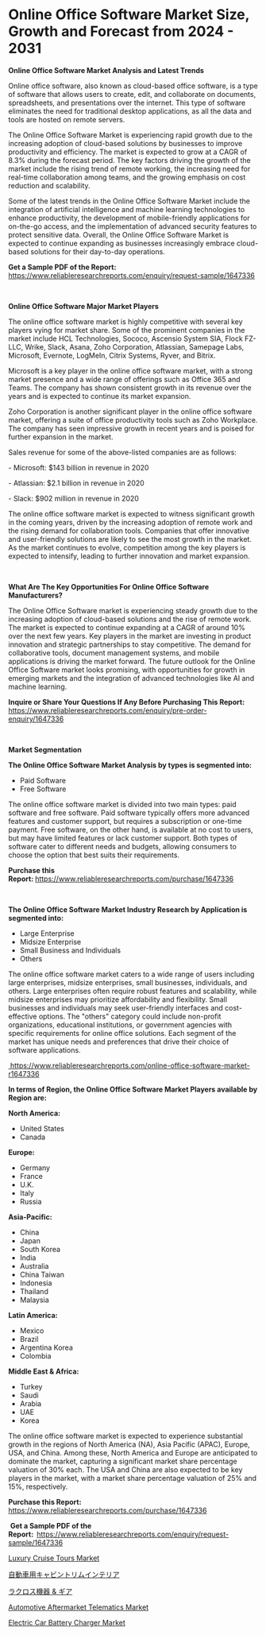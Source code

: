 <p><h1>Online Office Software Market Size, Growth and Forecast from 2024 - 2031</h1></p><p><strong>Online Office Software Market Analysis and Latest Trends</strong></p>
<p><p>Online office software, also known as cloud-based office software, is a type of software that allows users to create, edit, and collaborate on documents, spreadsheets, and presentations over the internet. This type of software eliminates the need for traditional desktop applications, as all the data and tools are hosted on remote servers.</p><p>The Online Office Software Market is experiencing rapid growth due to the increasing adoption of cloud-based solutions by businesses to improve productivity and efficiency. The market is expected to grow at a CAGR of 8.3% during the forecast period. The key factors driving the growth of the market include the rising trend of remote working, the increasing need for real-time collaboration among teams, and the growing emphasis on cost reduction and scalability.</p><p>Some of the latest trends in the Online Office Software Market include the integration of artificial intelligence and machine learning technologies to enhance productivity, the development of mobile-friendly applications for on-the-go access, and the implementation of advanced security features to protect sensitive data. Overall, the Online Office Software Market is expected to continue expanding as businesses increasingly embrace cloud-based solutions for their day-to-day operations.</p></p>
<p><strong>Get a Sample PDF of the Report:&nbsp;</strong> <a href="https://www.reliableresearchreports.com/enquiry/request-sample/1647336">https://www.reliableresearchreports.com/enquiry/request-sample/1647336</a></p>
<p>&nbsp;</p>
<p><strong>Online Office Software Major Market Players</strong></p>
<p><p>The online office software market is highly competitive with several key players vying for market share. Some of the prominent companies in the market include HCL Technologies, Sococo, Ascensio System SIA, Flock FZ-LLC, Wrike, Slack, Asana, Zoho Corporation, Atlassian, Samepage Labs, Microsoft, Evernote, LogMeIn, Citrix Systems, Ryver, and Bitrix.</p><p>Microsoft is a key player in the online office software market, with a strong market presence and a wide range of offerings such as Office 365 and Teams. The company has shown consistent growth in its revenue over the years and is expected to continue its market expansion.</p><p>Zoho Corporation is another significant player in the online office software market, offering a suite of office productivity tools such as Zoho Workplace. The company has seen impressive growth in recent years and is poised for further expansion in the market.</p><p>Sales revenue for some of the above-listed companies are as follows:</p><p>- Microsoft: $143 billion in revenue in 2020</p><p>- Atlassian: $2.1 billion in revenue in 2020</p><p>- Slack: $902 million in revenue in 2020</p><p>The online office software market is expected to witness significant growth in the coming years, driven by the increasing adoption of remote work and the rising demand for collaboration tools. Companies that offer innovative and user-friendly solutions are likely to see the most growth in the market. As the market continues to evolve, competition among the key players is expected to intensify, leading to further innovation and market expansion.</p></p>
<p>&nbsp;</p>
<p><strong>What Are The Key Opportunities For Online Office Software Manufacturers?</strong></p>
<p><p>The Online Office Software market is experiencing steady growth due to the increasing adoption of cloud-based solutions and the rise of remote work. The market is expected to continue expanding at a CAGR of around 10% over the next few years. Key players in the market are investing in product innovation and strategic partnerships to stay competitive. The demand for collaborative tools, document management systems, and mobile applications is driving the market forward. The future outlook for the Online Office Software market looks promising, with opportunities for growth in emerging markets and the integration of advanced technologies like AI and machine learning.</p></p>
<p><strong>Inquire or Share Your Questions If Any Before Purchasing This Report:</strong> <a href="https://www.reliableresearchreports.com/enquiry/pre-order-enquiry/1647336">https://www.reliableresearchreports.com/enquiry/pre-order-enquiry/1647336</a></p>
<p>&nbsp;</p>
<p><strong>Market Segmentation</strong></p>
<p><strong>The Online Office Software Market Analysis by types is segmented into:</strong></p>
<p><ul><li>Paid Software</li><li>Free Software</li></ul></p>
<p><p>The online office software market is divided into two main types: paid software and free software. Paid software typically offers more advanced features and customer support, but requires a subscription or one-time payment. Free software, on the other hand, is available at no cost to users, but may have limited features or lack customer support. Both types of software cater to different needs and budgets, allowing consumers to choose the option that best suits their requirements.</p></p>
<p><strong>Purchase this Report:&nbsp;</strong><a href="https://www.reliableresearchreports.com/purchase/1647336">https://www.reliableresearchreports.com/purchase/1647336</a></p>
<p>&nbsp;</p>
<p><strong>The Online Office Software Market Industry Research by Application is segmented into:</strong></p>
<p><ul><li>Large Enterprise</li><li>Midsize Enterprise</li><li>Small Business and Individuals</li><li>Others</li></ul></p>
<p><p>The online office software market caters to a wide range of users including large enterprises, midsize enterprises, small businesses, individuals, and others. Large enterprises often require robust features and scalability, while midsize enterprises may prioritize affordability and flexibility. Small businesses and individuals may seek user-friendly interfaces and cost-effective options. The "others" category could include non-profit organizations, educational institutions, or government agencies with specific requirements for online office solutions. Each segment of the market has unique needs and preferences that drive their choice of software applications.</p></p>
<p><a href="https://www.reliableresearchreports.com/online-office-software-market-r1647336">&nbsp;https://www.reliableresearchreports.com/online-office-software-market-r1647336</a></p>
<p><strong>In terms of Region, the Online Office Software Market Players available by Region are:</strong></p>
<p>
    <p> <strong> North America: </strong>
        <ul>
            <li>United States</li>
            <li>Canada</li>
        </ul>
        </p> 
    <p> <strong> Europe: </strong>
        <ul>
            <li>Germany</li>
            <li>France</li>
            <li>U.K.</li>
            <li>Italy</li>
            <li>Russia</li>
        </ul>
        </p> 
    <p> <strong> Asia-Pacific: </strong>
        <ul>
            <li>China</li>
            <li>Japan</li>
            <li>South Korea</li>
            <li>India</li>
            <li>Australia</li>
            <li>China Taiwan</li>
            <li>Indonesia</li>
            <li>Thailand</li>
            <li>Malaysia</li>
        </ul>
        </p> 
    <p> <strong> Latin America: </strong>
        <ul>
            <li>Mexico</li>
            <li>Brazil</li>
            <li>Argentina Korea</li>
            <li>Colombia</li>
        </ul>
        </p> 
    <p> <strong> Middle East & Africa: </strong>
        <ul>
            <li>Turkey</li>
            <li>Saudi</li>
            <li>Arabia</li>
            <li>UAE</li>
            <li>Korea</li>
        </ul>
    </p>
    </p>
<p><p>The online office software market is expected to experience substantial growth in the regions of North America (NA), Asia Pacific (APAC), Europe, USA, and China. Among these, North America and Europe are anticipated to dominate the market, capturing a significant market share percentage valuation of 30% each. The USA and China are also expected to be key players in the market, with a market share percentage valuation of 25% and 15%, respectively.</p></p>
<p><strong>Purchase this Report: </strong><a href="https://www.reliableresearchreports.com/purchase/1647336">https://www.reliableresearchreports.com/purchase/1647336</a></p>
<p>&nbsp;<strong>Get a Sample PDF of the Report:&nbsp;&nbsp;</strong><a href="https://www.reliableresearchreports.com/enquiry/request-sample/1647336">https://www.reliableresearchreports.com/enquiry/request-sample/1647336</a></p>
<p><strong></strong></p>
<p><p><a href="https://github.com/okotobwrhuteie/Market-Research-Report-List-3/blob/main/luxury-cruise-tours-market.md">Luxury Cruise Tours Market</a></p><p><a href="https://github.com/DeonBoer2023/Market-Research-Report-List-2/blob/main/4597231180999.md">自動車用キャビントリムインテリア</a></p><p><a href="https://github.com/dawson566/Market-Research-Report-List-2/blob/main/5956591180998.md">ラクロス機器 & ギア</a></p><p><a href="https://www.linkedin.com/pulse/emerging-trends-automotive-aftermarket-telematics-market-global-hyrhf?trackingId=sFe8dzme%2FJqa38oQMgO%2FtA%3D%3D">Automotive Aftermarket Telematics Market</a></p><p><a href="https://www.linkedin.com/pulse/electric-car-battery-charger-market-global-regional-analysis-ino1f?trackingId=M1XbIQ0gEpUzHJz7txkQvA%3D%3D">Electric Car Battery Charger Market</a></p></p>